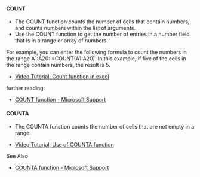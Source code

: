#### COUNT

- The COUNT function counts the number of cells that contain numbers, and counts numbers within the list of arguments. 
- Use the COUNT function to get the number of entries in a number field that is in a range or array of numbers.

For example, you can enter the following formula to count the numbers in the range A1:A20: =COUNT(A1:A20). In this example, if five of the cells in the range contain numbers, the result is 5.

- [Video Tutorial: Count function in excel](https://youtu.be/KHTWvRaorWs?si=DveQ1O9i44SpHvjp)

further reading:

- [COUNT function - Microsoft Support](https://support.microsoft.com/en-us/office/count-function-a59cd7fc-b623-4d93-87a4-d23bf411294c#:~:text=The%20COUNT%20function%20counts%20the,range%20or%20array%20of%20numbers.)

#### COUNTA

- The COUNTA function counts the number of cells that are not empty in a range.

- [Video Tutorial: Use of COUNTA function](https://youtu.be/0JCfxebwKa4?si=fT9eBy3X1i5qmhER)

See Also

- [COUNTA function - Microsoft Support](https://support.microsoft.com/en-gb/office/counta-function-7dc98875-d5c1-46f1-9a82-53f3219e2509#:~:text=The%20COUNTA%20function%20counts%20cells,does%20not%20count%20empty%20cells.)
